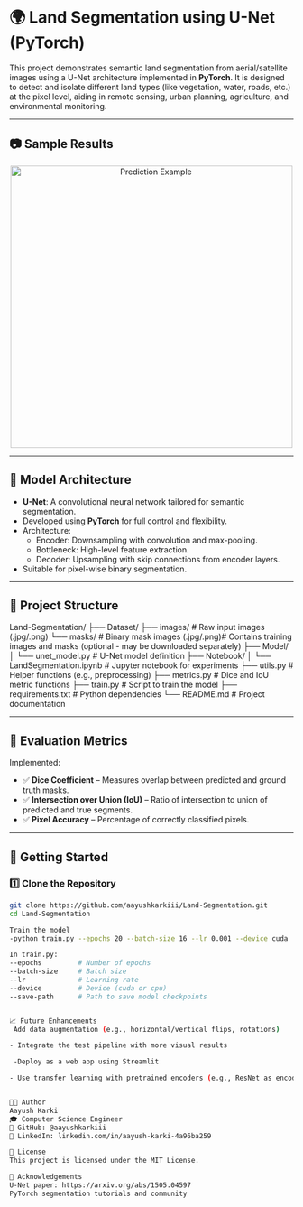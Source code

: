 # 🌍 Land Segmentation using U-Net (PyTorch)

This project demonstrates semantic land segmentation from aerial/satellite images using a U-Net architecture implemented in **PyTorch**. It is designed to detect and isolate different land types (like vegetation, water, roads, etc.) at the pixel level, aiding in remote sensing, urban planning, agriculture, and environmental monitoring.

---

## 📷 Sample Results

<p align="center">
  <img src="Notebook/sample_result.png" alt="Prediction Example" width="500"/>
</p>

---

## 🧠 Model Architecture

- **U-Net**: A convolutional neural network tailored for semantic segmentation.
- Developed using **PyTorch** for full control and flexibility.
- Architecture:
  - Encoder: Downsampling with convolution and max-pooling.
  - Bottleneck: High-level feature extraction.
  - Decoder: Upsampling with skip connections from encoder layers.
- Suitable for pixel-wise binary segmentation.

---

## 📁 Project Structure

Land-Segmentation/
├── Dataset/
├── images/       # Raw input images (.jpg/.png)
└── masks/        # Binary mask images (.jpg/.png)# Contains training images and masks (optional - may be downloaded separately)
├── Model/
│ └── unet_model.py # U-Net model definition
├── Notebook/
│ └── LandSegmentation.ipynb # Jupyter notebook for experiments
├── utils.py # Helper functions (e.g., preprocessing)
├── metrics.py # Dice and IoU metric functions
├── train.py # Script to train the model
├── requirements.txt # Python dependencies
└── README.md # Project documentation




---

## 🧪 Evaluation Metrics

Implemented:
- ✅ **Dice Coefficient** – Measures overlap between predicted and ground truth masks.
- ✅ **Intersection over Union (IoU)** – Ratio of intersection to union of predicted and true segments.
- ✅ **Pixel Accuracy** – Percentage of correctly classified pixels.

---

## 🚀 Getting Started

### 1️⃣ Clone the Repository

```bash
git clone https://github.com/aayushkarkiii/Land-Segmentation.git
cd Land-Segmentation

Train the model
-python train.py --epochs 20 --batch-size 16 --lr 0.001 --device cuda

In train.py:
--epochs         # Number of epochs
--batch-size     # Batch size
--lr             # Learning rate
--device         # Device (cuda or cpu)
--save-path      # Path to save model checkpoints


📈 Future Enhancements
 Add data augmentation (e.g., horizontal/vertical flips, rotations)

- Integrate the test pipeline with more visual results

 -Deploy as a web app using Streamlit

- Use transfer learning with pretrained encoders (e.g., ResNet as encoder)


👨‍💻 Author
Aayush Karki
🎓 Computer Science Engineer
🔗 GitHub: @aayushkarkiii
🔗 LinkedIn: linkedin.com/in/aayush-karki-4a96ba259

📄 License
This project is licensed under the MIT License.

🙌 Acknowledgements
U-Net paper: https://arxiv.org/abs/1505.04597
PyTorch segmentation tutorials and community
